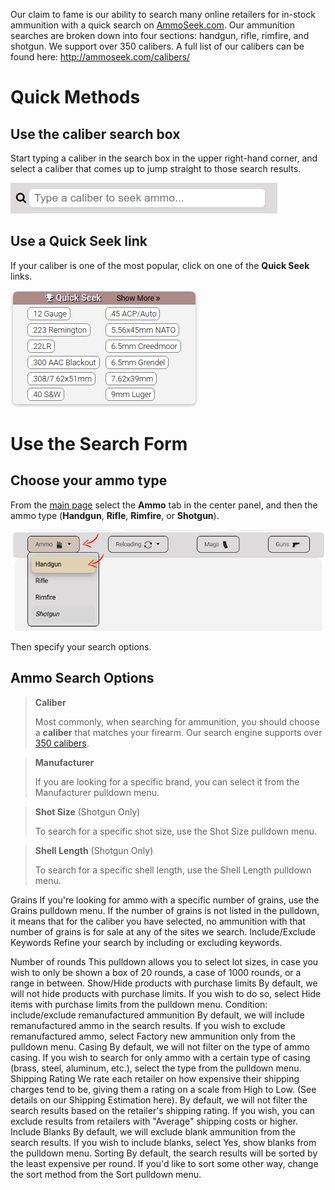 <!-- TITLE: Searching Ammunition -->
<!-- SUBTITLE: A quick summary of Searching Ammunition -->

Our claim to fame is our ability to search many online retailers for in-stock ammunition with a quick search on [AmmoSeek.com](https://ammoseek.com). Our ammunition searches are broken down into four sections: handgun, rifle, rimfire, and shotgun. We support over 350 calibers. A full list of our calibers can be found here: http://ammoseek.com/calibers/

# Quick Methods
## Use the caliber search box

Start typing a caliber in the search box in the upper right-hand corner, and select a caliber that comes up to jump straight to those search results.

![Calibersearchbox](/uploads/calibersearchbox.png "Calibersearchbox")

## Use a Quick Seek link

If your caliber is one of the most popular, click on one of the **Quick Seek** links.

![Quickseeklinks](/uploads/quickseeklinks.png "Quickseeklinks")

# Use the Search Form

## Choose your ammo type

From the [main page](https://ammoseek.com/) select the **Ammo** tab in the center panel, and then the ammo type (**Handgun**, **Rifle**, **Rimfire**, or **Shotgun**).

![Formammohandgun](/uploads/formammohandgun.png "Formammohandgun")

Then specify your search options.

## Ammo Search Options

> **Caliber**
> 
> Most commonly, when searching for ammunition, you should choose a **caliber** that matches your firearm. Our search engine supports over [350 calibers](http://ammoseek.com/calibers/).

> **Manufacturer**
> 
> If you are looking for a specific brand, you can select it from the Manufacturer pulldown menu.

> **Shot Size** (Shotgun Only)
> 
> To search for a specific shot size, use the Shot Size pulldown menu.

> **Shell Length** (Shotgun Only)
> 
> To search for a specific shell length, use the Shell Length pulldown menu.

Grains
If you're looking for ammo with a specific number of grains, use the Grains pulldown menu. If the number of grains is not listed in the pulldown, it means that for the caliber you have selected, no ammunition with that number of grains is for sale at any of the sites we search.
Include/Exclude Keywords
Refine your search by including or excluding keywords.

Number of rounds
This pulldown allows you to select lot sizes, in case you wish to only be shown a box of 20 rounds, a case of 1000 rounds, or a range in between.
Show/Hide products with purchase limits
By default, we will not hide products with purchase limits. If you wish to do so, select Hide items with purchase limits from the pulldown menu.
Condition: include/exclude remanufactured ammunition
By default, we will include remanufactured ammo in the search results. If you wish to exclude remanufactured ammo, select Factory new ammunition only from the pulldown menu.
Casing
By default, we will not filter on the type of ammo casing. If you wish to search for only ammo with a certain type of casing (brass, steel, aluminum, etc.), select the type from the pulldown menu.
Shipping Rating
We rate each retailer on how expensive their shipping charges tend to be, giving them a rating on a scale from High to Low. (See details on our Shipping Estimation here). By default, we will not filter the search results based on the retailer's shipping rating. If you wish, you can exclude results from retailers with "Average" shipping costs or higher.
Include Blanks
By default, we will exclude blank ammunition from the search results. If you wish to include blanks, select Yes, show blanks from the pulldown menu.
Sorting
By default, the search results will be sorted by the least expensive per round. If you'd like to sort some other way, change the sort method from the Sort pulldown menu.